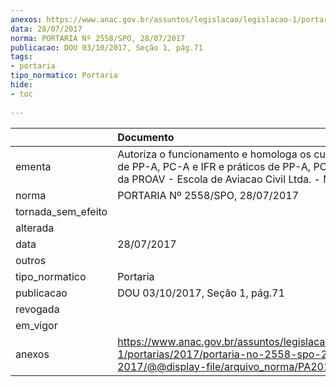 ```yaml
---
anexos: https://www.anac.gov.br/assuntos/legislacao/legislacao-1/portarias/2017/portaria-no-2558-spo-28-07-2017/@@display-file/arquivo_norma/PA2017-2558.pdf
data: 28/07/2017
norma: PORTARIA Nº 2558/SPO, 28/07/2017
publicacao: DOU 03/10/2017, Seção 1, pág.71
tags:
- portaria
tipo_normatico: Portaria
hide: 
- toc 
 
---
```


|                    | Documento                                                                                                                                                  |
|:-------------------|:-----------------------------------------------------------------------------------------------------------------------------------------------------------|
| ementa             | Autoriza o funcionamento e homologa os cursos teóricos de PP-A, PC-A e IFR e práticos de PP-A, PC-A e INV-A da PROAV - Escola de Aviacao Civil Ltda. - ME. |
| norma              | PORTARIA Nº 2558/SPO, 28/07/2017                                                                                                                           |
| tornada_sem_efeito |                                                                                                                                                            |
| alterada           |                                                                                                                                                            |
| data               | 28/07/2017                                                                                                                                                 |
| outros             |                                                                                                                                                            |
| tipo_normatico     | Portaria                                                                                                                                                   |
| publicacao         | DOU 03/10/2017, Seção 1, pág.71                                                                                                                            |
| revogada           |                                                                                                                                                            |
| em_vigor           |                                                                                                                                                            |
| anexos             | https://www.anac.gov.br/assuntos/legislacao/legislacao-1/portarias/2017/portaria-no-2558-spo-28-07-2017/@@display-file/arquivo_norma/PA2017-2558.pdf       |